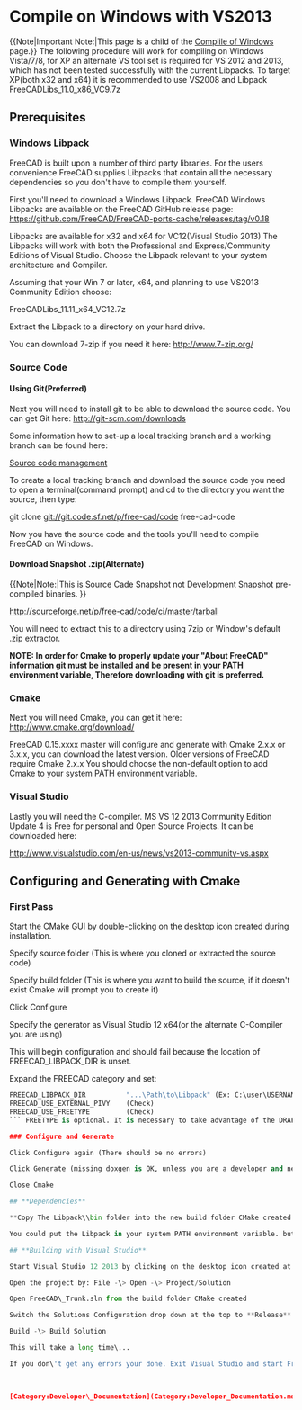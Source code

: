 # Compile on Windows with VS2013
  {{Note|Important Note:|This page is a child of the [Complile of Windows](CompileOnWindows.md) page.}} The following procedure will work for compiling on Windows Vista/7/8, for XP an alternate VS tool set is required for VS 2012 and 2013, which has not been tested successfully with the current Libpacks. To target XP(both x32 and x64) it is recommended to use VS2008 and Libpack FreeCADLibs\_11.0\_x86\_VC9.7z

## **Prerequisites**

### Windows Libpack 

FreeCAD is built upon a number of third party libraries. For the users convenience FreeCAD supplies Libpacks that contain all the necessary dependencies so you don\'t have to compile them yourself.

First you\'ll need to download a Windows Libpack. FreeCAD Windows Libpacks are available on the FreeCAD GitHub release page: <https://github.com/FreeCAD/FreeCAD-ports-cache/releases/tag/v0.18>

Libpacks are available for x32 and x64 for VC12(Visual Studio 2013) The Libpacks will work with both the Professional and Express/Community Editions of Visual Studio. Choose the Libpack relevant to your system architecture and Compiler.

Assuming that your Win 7 or later, x64, and planning to use VS2013 Community Edition choose:

FreeCADLibs\_11.11\_x64\_VC12.7z

Extract the Libpack to a directory on your hard drive.

You can download 7-zip if you need it here: <http://www.7-zip.org/>

### Source Code 

#### Using Git(Preferred) 

Next you will need to install git to be able to download the source code. You can get Git here: <http://git-scm.com/downloads>

Some information how to set-up a local tracking branch and a working branch can be found here:

[Source code management](Source_code_management.md)

To create a local tracking branch and download the source code you need to open a terminal(command prompt) and cd to the directory you want the source, then type:

git clone <git://git.code.sf.net/p/free-cad/code> free-cad-code

Now you have the source code and the tools you\'ll need to compile FreeCAD on Windows.

#### Download Snapshot .zip(Alternate) 


{{Note|Note:|This is Source Cade Snapshot not Development Snapshot pre-compiled binaries.
}}

<http://sourceforge.net/p/free-cad/code/ci/master/tarball>

You will need to extract this to a directory using 7zip or Window\'s default .zip extractor.

**NOTE: In order for Cmake to properly update your \"About FreeCAD\" information git must be installed and be present in your PATH environment variable, Therefore downloading with git is preferred.**

### Cmake

Next you will need Cmake, you can get it here: <http://www.cmake.org/download/>

FreeCAD 0.15.xxxx master will configure and generate with Cmake 2.x.x or 3.x.x, you can download the latest version. Older versions of FreeCAD require Cmake 2.x.x You should choose the non-default option to add Cmake to your system PATH environment variable.

### Visual Studio 

Lastly you will need the C-compiler. MS VS 12 2013 Community Edition Update 4 is Free for personal and Open Source Projects. It can be downloaded here:

<http://www.visualstudio.com/en-us/news/vs2013-community-vs.aspx>

## **Configuring and Generating with Cmake** 

### First Pass 

Start the CMake GUI by double-clicking on the desktop icon created during installation.

Specify source folder (This is where you cloned or extracted the source code)

Specify build folder (This is where you want to build the source, if it doesn\'t exist Cmake will prompt you to create it)

Click Configure

Specify the generator as Visual Studio 12 x64(or the alternate C-Compiler you are using)

This will begin configuration and should fail because the location of FREECAD\_LIBPACK\_DIR is unset.

Expand the FREECAD category and set:  
```python
FREECAD_LIBPACK_DIR          "...\Path\to\Libpack" (Ex: C:\user\USERNAME\FreeCADLibs_11.0_x64_VC12)
FREECAD_USE_EXTERNAL_PIVY    (Check)
FREECAD_USE_FREETYPE         (Check)
``` FREETYPE is optional. It is necessary to take advantage of the DRAFT Work Bench\'s Shape String functionality. Under normal situations it is a desirable option.

### Configure and Generate 

Click Configure again (There should be no errors)

Click Generate (missing doxgen is OK, unless you are a developer and need the source documentation)

Close Cmake

## **Dependencies**

**Copy The Libpack\\bin folder into the new build folder CMake created.**

You could put the Libpack in your system PATH environment variable. but you still are required to copy some files?

## **Building with Visual Studio** 

Start Visual Studio 12 2013 by clicking on the desktop icon created at installation.

Open the project by: File -\> Open -\> Project/Solution

Open FreeCAD\_Trunk.sln from the build folder CMake created

Switch the Solutions Configuration drop down at the top to **Release** **X64**

Build -\> Build Solution

This will take a long time\...

If you don\'t get any errors your done. Exit Visual Studio and start FreeCAD by double clicking the FreeCAD icon in the bin folder of the build directory.

 

[Category:Developer\_Documentation](Category:Developer_Documentation.md) [Category:Developer](Category:Developer.md)
